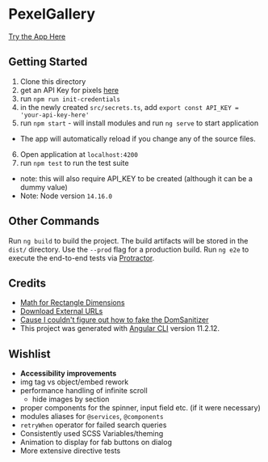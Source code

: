 # PexelGallery

[Try the App Here](https://bparrish17.github.io/pexel-gallery/)

## Getting Started

1. Clone this directory
2. get an API Key for pixels [here](https://www.pexels.com/api)
3. run `npm run init-credentials`
4. in the newly created `src/secrets.ts`, add `export const API_KEY = 'your-api-key-here'`
5. run `npm start` - will install modules and run `ng serve` to start application
  - The app will automatically reload if you change any of the source files.
6. Open application at `localhost:4200`
7. run `npm test` to run the test suite
  - note: this will also require API_KEY to be created (although it can be a dummy value)
- Note: Node version `14.16.0`

## Other Commands

Run `ng build` to build the project. The build artifacts will be stored in the `dist/` directory. Use the `--prod` flag for a production build.
Run `ng e2e` to execute the end-to-end tests via [Protractor](http://www.protractortest.org/).

## Credits

- [Math for Rectangle Dimensions](https://stackoverflow.com/questions/1373035/how-do-i-scale-one-rectangle-to-the-maximum-size-possible-within-another-rectang)
- [Download External URLs](https://stackoverflow.com/questions/51076581/download-images-using-html-or-javascript)
- [Cause I couldn't figure out how to fake the DomSanitizer](https://stackoverflow.com/questions/59802807/create-an-instance-of-the-abstract-class-domsanitizer)
- This project was generated with [Angular CLI](https://github.com/angular/angular-cli) version 11.2.12.

## Wishlist

- **Accessibility improvements**
- img tag vs object/embed rework
- performance handling of infinite scroll
  - hide images by section
- proper components for the spinner, input field etc. (if it were necessary)
- modules aliases for `@services`, `@components`
- `retryWhen` operator for failed search queries
- Consistently used SCSS Variables/theming
- Animation to display for fab buttons on dialog
- More extensive directive tests